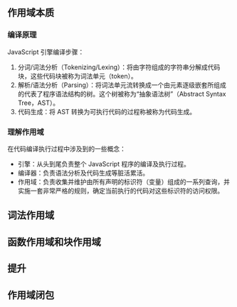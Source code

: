 ## 作用域本质

### 编译原理

JavaScript 引擎编译步骤：

1. 分词/词法分析（Tokenizing/Lexing）：将由字符组成的字符串分解成代码块，这些代码块被称为词法单元（token）。
2. 解析/语法分析（Parsing）：将词法单元流转换成一个由元素逐级嵌套所组成的代表了程序语法结构的树。这个树被称为“抽象语法树”（Abstract Syntax Tree，AST）。
3. 代码生成：将 AST 转换为可执行代码的过程称被称为代码生成。

### 理解作用域

在代码编译执行过程中涉及到的一些概念：

- 引擎：从头到尾负责整个 JavaScript 程序的编译及执行过程。
- 编译器：负责语法分析及代码生成等脏活累活。
- 作用域：负责收集并维护由所有声明的标识符（变量）组成的一系列查询，并实施一套非常严格的规则，确定当前执行的代码对这些标识符的访问权限。

## 词法作用域

## 函数作用域和块作用域

## 提升

## 作用域闭包
